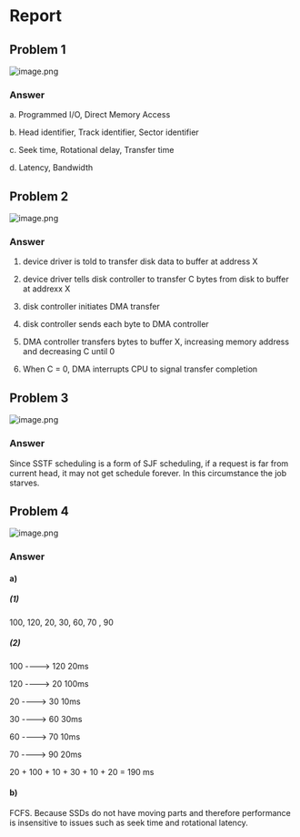 # Report

## Problem 1

![image.png](https://i.loli.net/2021/05/23/DHUVav4ehiN8jIC.png)

### Answer

a. Programmed I/O, Direct Memory Access

b. Head identifier, Track identifier, Sector identifier

c. Seek time, Rotational delay, Transfer time

d. Latency, Bandwidth

## Problem 2

![image.png](https://i.loli.net/2021/05/23/l8KLifUnFPh3B5D.png)

### Answer

1. device driver is told to transfer disk data to buffer at address X

2. device driver tells disk controller to transfer C bytes from disk to buffer at addrexx X

3. disk controller initiates DMA transfer

4. disk controller sends each byte to DMA controller

5. DMA controller transfers bytes to buffer X, increasing memory address and decreasing C until 0

6. When C = 0, DMA interrupts CPU to signal transfer completion

## Problem 3

![image.png](https://i.loli.net/2021/05/23/l8KLifUnFPh3B5D.png)

### Answer

Since SSTF scheduling is a form of SJF scheduling, if a request is far from current head, it may not get schedule forever. In this circumstance the job starves.

## Problem 4

![image.png](https://i.loli.net/2021/05/23/QMduxSA863gIi7k.png)

### Answer

#### a)

##### (1)

100, 120, 20, 30, 60, 70 , 90

##### (2)

100 ----> 120  20ms

120 ----> 20 100ms

20 ----> 30   10ms

30 ----> 60   30ms

60 ----> 70   10ms  

70 ----> 90   20ms

20 + 100 + 10 + 30 + 10 + 20 = 190 ms

#### b)

FCFS. Because SSDs do not have moving parts and therefore performance is insensitive to issues such as seek time and rotational latency.  